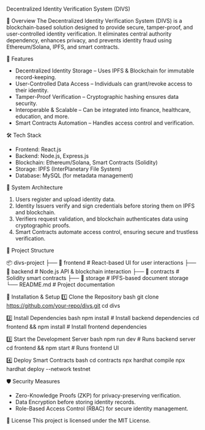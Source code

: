 Decentralized Identity Verification System (DIVS)

📌 Overview
The Decentralized Identity Verification System (DIVS) is a blockchain-based solution designed to provide secure, tamper-proof, and user-controlled identity verification. It eliminates central authority dependency, enhances privacy, and prevents identity fraud using Ethereum/Solana, IPFS, and smart contracts.

🚀 Features
- Decentralized Identity Storage – Uses IPFS & Blockchain for immutable record-keeping.
- User-Controlled Data Access – Individuals can grant/revoke access to their identity.
- Tamper-Proof Verification – Cryptographic hashing ensures data security.
- Interoperable & Scalable – Can be integrated into finance, healthcare, education, and more.
- Smart Contracts Automation – Handles access control and verification.

🛠 Tech Stack
- Frontend: React.js
- Backend: Node.js, Express.js
- Blockchain: Ethereum/Solana, Smart Contracts (Solidity)
- Storage: IPFS (InterPlanetary File System)
- Database: MySQL (for metadata management)

🔗 System Architecture
1. Users register and upload identity data.
2. Identity Issuers verify and sign credentials before storing them on IPFS and blockchain.
3. Verifiers request validation, and blockchain authenticates data using cryptographic proofs.
4. Smart Contracts automate access control, ensuring secure and trustless verification.

📂 Project Structure

📦 divs-project
├── 📁 frontend  # React-based UI for user interactions
├── 📁 backend   # Node.js API & blockchain interaction
├── 📁 contracts # Solidity smart contracts
├── 📁 storage   # IPFS-based document storage
└── README.md    # Project documentation


📌 Installation & Setup
1️⃣ Clone the Repository
bash
git clone https://github.com/your-repo/divs.git
cd divs

2️⃣ Install Dependencies
bash
npm install  # Install backend dependencies
cd frontend && npm install  # Install frontend dependencies

3️⃣ Start the Development Server
bash
npm run dev  # Runs backend server
cd frontend && npm start  # Runs frontend UI

4️⃣ Deploy Smart Contracts
bash
cd contracts
npx hardhat compile
npx hardhat deploy --network testnet


🛡 Security Measures
- Zero-Knowledge Proofs (ZKP) for privacy-preserving verification.
- Data Encryption before storing identity records.
- Role-Based Access Control (RBAC) for secure identity management.

📜 License
This project is licensed under the MIT License.
